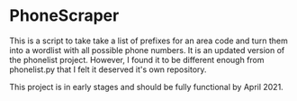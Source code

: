 # PhoneScraper
This is a script to take take a list of prefixes for an area code and turn them into a wordlist with all possible phone numbers. It is an updated version of the phonelist project. However, I found it to be different enough from phonelist.py that I felt it deserved it's own repository.

This project is in early stages and should be fully functional by April 2021.
